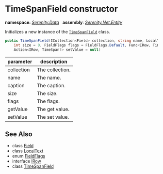 # TimeSpanField constructor
**namespace:** *[Serenity.Data](../../README.md#serenity.data-namespace)*   **assembly**: *[Serenity.Net.Entity](../../README.md)*

Initializes a new instance of the [`TimeSpanField`](../TimeSpanField.md) class.

```csharp
public TimeSpanField(ICollection<Field> collection, string name, LocalText caption = null, 
    int size = 0, FieldFlags flags = FieldFlags.Default, Func<IRow, TimeSpan?> getValue = null, 
    Action<IRow, TimeSpan?> setValue = null)
```

| parameter | description |
| --- | --- |
| collection | The collection. |
| name | The name. |
| caption | The caption. |
| size | The size. |
| flags | The flags. |
| getValue | The get value. |
| setValue | The set value. |

## See Also

* class [Field](../Field.md)
* class [LocalText](../Serenity.Net.Core/../../Serenity/LocalText.md)
* enum [FieldFlags](../Serenity.Net.Data/../FieldFlags.md)
* interface [IRow](../IRow.md)
* class [TimeSpanField](../TimeSpanField.md)